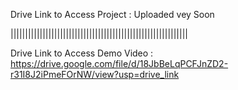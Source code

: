 Drive Link to Access Project :  Uploaded vey Soon

|||||||||||||||||||||||||||||||||||||||||||||||||||||||||||||


Drive Link  to Access Demo Video :   https://drive.google.com/file/d/18JbBeLqPCFJnZD2-r31I8J2iPmeFOrNW/view?usp=drive_link
